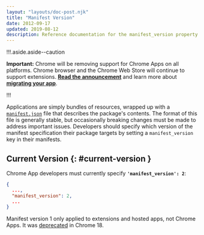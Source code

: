 ```yaml
---
layout: "layouts/doc-post.njk"
title: "Manifest Version"
date: 2012-09-17
updated: 2019-08-12
description: Reference documentation for the manifest_version property of manifest.json.
---
```


!!!.aside.aside--caution

**Important:** Chrome will be removing support for Chrome Apps on all platforms. Chrome browser and
the Chrome Web Store will continue to support extensions. [**Read the announcement**][1] and learn
more about [**migrating your app**][2].

!!!

Applications are simply bundles of resources, wrapped up with a [`manifest.json`][3] file that
describes the package's contents. The format of this file is generally stable, but occasionally
breaking changes must be made to address important issues. Developers should specify which version
of the manifest specification their package targets by setting a `manifest_version` key in their
manifests.

## Current Version {: #current-version }

Chrome App developers must currently specify **`'manifest_version': 2`**:

```json
{
  ...,
  "manifest_version": 2,
  ...
}
```

Manifest version 1 only applied to extensions and hosted apps, not Chrome Apps. It was
[deprecated][4] in Chrome 18.

[1]: https://blog.chromium.org/2020/01/moving-forward-from-chrome-apps.html
[2]: /apps/migration
[3]: manifest
[4]: ../extensions/manifestVersion
